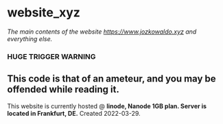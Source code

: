 # website_xyz
*The main contents of the website https://www.jozkowaldo.xyz and everything else.*
### HUGE TRIGGER WARNING
## This code is that of an ameteur, and you may be offended while reading it.

This website is currently hosted @ **linode, Nanode 1GB plan. Server is located in Frankfurt, DE.**
Created 2022-03-29.
